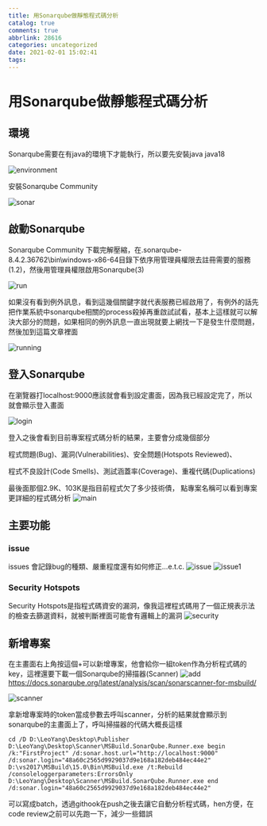 ```yaml
---
title: 用Sonarqube做靜態程式碼分析
catalog: true
comments: true
abbrlink: 28616
categories: uncategorized
date: 2021-02-01 15:02:41
tags:
---
```

# 用Sonarqube做靜態程式碼分析
## 環境
Sonarqube需要在有java的環境下才能執行，所以要先安裝java
java18

![environment](用Sonarqube做靜態程式碼分析/java18.PNG)

安裝Sonarqube Community

![sonar](用Sonarqube做靜態程式碼分析/sonar.PNG)

## 啟動Sonarqube
Sonarqube Community 下載完解壓縮，在.sonarqube-8.4.2.36762\bin\windows-x86-64目錄下依序用管理員權限去註冊需要的服務(1.2)，然後用管理員權限啟用Sonarqube(3)

![run](用Sonarqube做靜態程式碼分析/run.PNG)

如果沒有看到例外訊息，看到這幾個關鍵字就代表服務已經啟用了，有例外的話先把作業系統中sonarqube相關的process殺掉再重啟試試看，基本上這樣就可以解決大部分的問題，如果相同的例外訊息一直出現就要上網找一下是發生什麼問題，然後加到這篇文章裡面

![running](用Sonarqube做靜態程式碼分析/running.PNG)


## 登入Sonarqube
在瀏覽器打localhost:9000應該就會看到設定畫面，因為我已經設定完了，所以就會顯示登入畫面

![login](用Sonarqube做靜態程式碼分析/login.PNG)

登入之後會看到目前專案程式碼分析的結果，主要會分成幾個部分

程式問題(Bug)、漏洞(Vulnerabilities)、安全問題(Hotspots Reviewed)、

程式不良設計(Code Smells)、測試涵蓋率(Coverage)、重複代碼(Duplications)

最後面那個2.9K、103K是指目前程式欠了多少技術債， 點專案名稱可以看到專案更詳細的程式碼分析
![main](用Sonarqube做靜態程式碼分析/main.PNG)
## 主要功能
### issue
issues 會記錄bug的種類、嚴重程度還有如何修正…e.t.c.
![issue](用Sonarqube做靜態程式碼分析/issue.PNG)
![issue1](用Sonarqube做靜態程式碼分析/issue1.PNG)

### Security Hotspots
Security Hotspots是指程式碼資安的漏洞，像我這裡程式碼用了一個正規表示法的檢查去篩選資料，就被判斷裡面可能會有邏輯上的漏洞
![security](用Sonarqube做靜態程式碼分析/security.PNG)

## 新增專案
在主畫面右上角按這個+可以新增專案，他會給你一組token作為分析程式碼的key，這裡還要下載一個Sonarqube的掃描器(Scanner)
![add](用Sonarqube做靜態程式碼分析/add.PNG)
https://docs.sonarqube.org/latest/analysis/scan/sonarscanner-for-msbuild/

![scanner](用Sonarqube做靜態程式碼分析/scanner.PNG)

拿新增專案時的token當成參數去呼叫scanner，分析的結果就會顯示到sonarqube的主畫面上了，呼叫掃描器的代碼大概長這樣
```batch
cd /D D:\LeoYang\Desktop\Publisher
D:\LeoYang\Desktop\Scanner\MSBuild.SonarQube.Runner.exe begin /k:"FirstProject" /d:sonar.host.url="http://localhost:9000" /d:sonar.login="48a60c2565d9929037d9e168a182deb484ec44e2"
D:\vs2017\MSBuild\15.0\Bin\MSBuild.exe /t:Rebuild /consoleloggerparameters:ErrorsOnly
D:\LeoYang\Desktop\Scanner\MSBuild.SonarQube.Runner.exe end /d:sonar.login="48a60c2565d9929037d9e168a182deb484ec44e2"
```

可以寫成batch，透過githook在push之後去讓它自動分析程式碼，hen方便，在code review之前可以先跑一下，減少一些錯誤